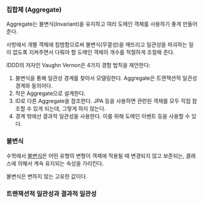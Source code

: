 ### 집합체 (Aggregate)

Aggregate는 불변식(Invariant)을 유지하고 여러 도메인 객체를 사용하기 좋게 만들어 준다. 

사방에서 개별 객체에 침범함으로써 불변식(무결성)을 깨뜨리고 일관성을 파괴하는 일이 없도록 지켜주면서 다뤄야 할 도메인 객체의 개수를 적절하게 조절해 준다.

IDDD의 저자인 Vaughn Vernon은 4가지 경험 법칙을 제안한다:

1. 불변식을 통해 일관성 경계를 찾아서 모델링한다. Aggregate은 트랜잭션적 일관성 경계와 동의어다.
2. 작은 Aggregate으로 설계한다.
3. ID로 다른 Aggregate을 참조한다. JPA 등을 사용하면 관련된 객체를 모두 직접 참조할 수 있게 되는데, 그렇게 하지 않는다.
4. 경계 밖에선 결과적 일관성을 사용한다. 이를 위해 도메인 이벤트 등을 사용할 수 있다.

### 불변식

수학에서 [불변식](https://ko.wikipedia.org/wiki/%EB%B6%88%EB%B3%80%EB%9F%89)은 어떤 유형의 변형이 객체에 적용될 때 변경되지 않고 보존되는, 클래스에 의해서 계속 유지되는 속성을 가리킨다.

불변식은 변하지 않는 고유한 값이다.

### 트랜잭션적 일관성과 결과적 일관성